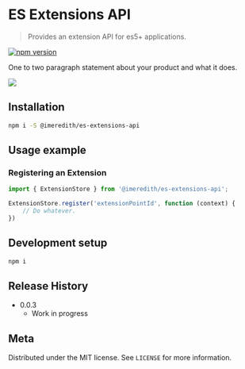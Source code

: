 # ES Extensions API
> Provides an extension API for es5+ applications.

[![npm version](https://badge.fury.io/js/%40imeredith%2Fes-extensions-api.svg)](https://badge.fury.io/js/%40imeredith%2Fes-extensions-api)


One to two paragraph statement about your product and what it does.

![](header.png)

## Installation

```sh
npm i -S @imeredith/es-extensions-api
```


## Usage example

### Registering an Extension
```javascript
import { ExtensionStore } from '@imeredith/es-extensions-api';

ExtensionStore.register('extensionPointId', function (context) {
    // Do whatever.
})

```

## Development setup

```sh
npm i
```

## Release History

* 0.0.3
    * Work in progress

## Meta

Distributed under the MIT license. See ``LICENSE`` for more information.
